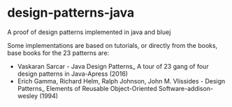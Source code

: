 # design-patterns-java
A proof of design patterns implemented in java and bluej

Some implementations are based on tutorials, or directly from the books, base books for the 23 patterns are:

- Vaskaran Sarcar - Java Design Patterns_ A tour of 23 gang of four design patterns in Java-Apress (2016)
- Erich Gamma, Richard Helm, Ralph Johnson, John M. Vlissides - Design Patterns_ Elements of Reusable Object-Oriented Software-addison-wesley (1994)
